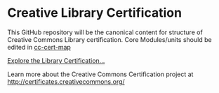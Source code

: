 # Creative Library Certification

This GitHub repository will be the canonical content for structure of Creative Commons Library certification. Core Modules/units should be edited in [cc-cert-map](https://github.com/creativecommons/cc-cert-map/)

[Explore the Library Certification...](index.md)


Learn more about the Creative Commons Certification project at http://certificates.creativecommons.org/



